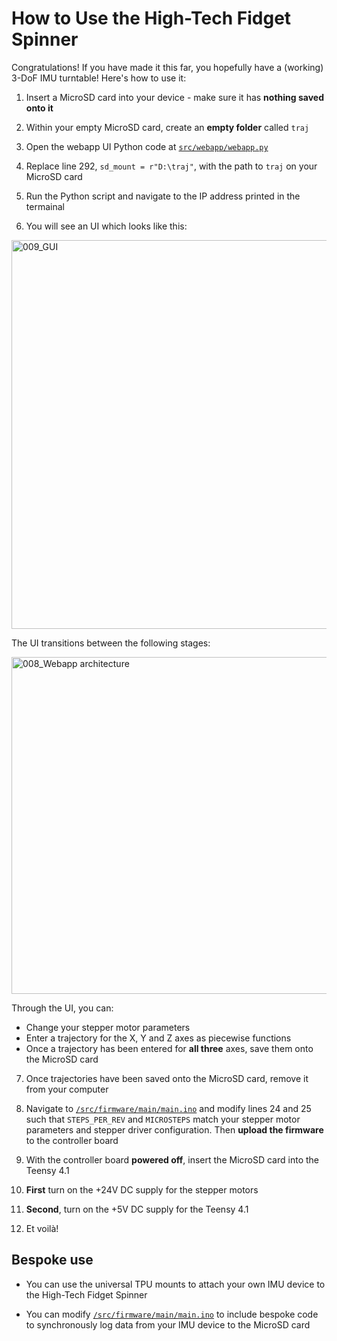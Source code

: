 # How to Use the High-Tech Fidget Spinner 

Congratulations! If you have made it this far, you hopefully have a (working) 3-DoF IMU turntable! Here's how to use it: 

1) Insert a MicroSD card into your device - make sure it has **nothing saved onto it** 

2) Within your empty MicroSD card, create an **empty folder** called ```traj``` 

3) Open the webapp UI Python code at [```src/webapp/webapp.py```](/src/webapp/webapp.py) 

4) Replace line 292, ```sd_mount = r"D:\traj"```, with the path to ```traj``` on your MicroSD card 

5) Run the Python script and navigate to the IP address printed in the termainal 

6) You will see an UI which looks like this:

<img width="1264" height="622" alt="009_GUI" src="https://github.com/user-attachments/assets/f238dadc-a307-4140-8eb6-2cd17539aad0" />

The UI transitions between the following stages: 

<img width="1072" height="539" alt="008_Webapp architecture" src="https://github.com/user-attachments/assets/c13a87a6-92eb-491e-8c39-8575f2b79201" />

Through the UI, you can: 
- Change your stepper motor parameters 
- Enter a trajectory for the X, Y and Z axes as piecewise functions 
- Once a trajectory has been entered for **all three** axes, save them onto the MicroSD card 

7) Once trajectories have been saved onto the MicroSD card, remove it from your computer 

8) Navigate to [```/src/firmware/main/main.ino```](/src/firmware/main/main.ino) and modify lines 24 and 25 such that ```STEPS_PER_REV``` and ```MICROSTEPS``` match your stepper motor parameters and stepper driver configuration. Then **upload the firmware** to the controller board 

9) With the controller board **powered off**, insert the MicroSD card into the Teensy 4.1 

10) **First** turn on the +24V DC supply for the stepper motors 

11) **Second**, turn on the +5V DC supply for the Teensy 4.1

12) Et voilà! 

## Bespoke use 

- You can use the universal TPU mounts to attach your own IMU device to the High-Tech Fidget Spinner 

- You can modify [```/src/firmware/main/main.ino```](/src/firmware/main/main.ino) to include bespoke code to synchronously log data from your IMU device to the MicroSD card 
